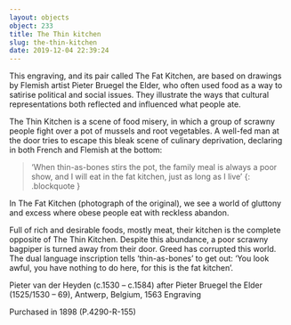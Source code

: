 ```yaml
---
layout: objects
object: 233
title: The Thin kitchen
slug: the-thin-kitchen
date: 2019-12-04 22:39:24
---
```

This engraving, and its pair called The Fat Kitchen, are based on drawings by Flemish artist Pieter Bruegel the Elder, who often used food as a way to satirise political and social issues. They illustrate the ways that cultural representations both reflected and influenced what people ate.

The Thin Kitchen is a scene of food misery, in which a group of scrawny people fight over a pot of mussels and root vegetables. A well-fed man at the door tries to escape this bleak scene of culinary deprivation, declaring in both French and Flemish at the bottom:

>‘When thin-as-bones stirs the pot, the family meal is always a poor show, and I will eat in the fat kitchen, just as long as I live’
{: .blockquote }

In The Fat Kitchen (photograph of the original), we see a world of gluttony and excess where obese people eat with reckless abandon.

Full of rich and desirable foods, mostly meat, their kitchen is the complete opposite of The Thin Kitchen. Despite this abundance, a poor scrawny bagpiper is turned away from their door. Greed has corrupted this world. The dual language inscription tells ‘thin-as-bones’ to get out: ‘You look awful, you have nothing to do here, for this is the fat kitchen’.

Pieter van der Heyden (c.1530 – c.1584) after Pieter Bruegel the Elder (1525/1530 – 69), Antwerp, Belgium, 1563
Engraving

Purchased in 1898 (P.4290-R-155)
